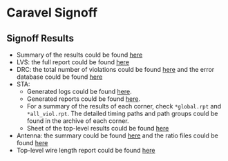 # Caravel Signoff

## Signoff Results 
- Summary of the results could be found [here](https://docs.google.com/spreadsheets/d/1GMmoiLWkMgvjO97ckXByb3EMgSlGpi4iA3jRxzxHTbQ/edit#gid=0)
- LVS: the full report could be found [here](https://github.com/efabless/caravel-gf180mcu/tree/caravel_signoff/signoff/caravel/standalone_pvr/report.lvs)
- DRC: the total number of violations could be found [here](./standalone_pvr/summary.drc) and the error database could be found [here](https://github.com/efabless/caravel-gf180mcu/tree/caravel_signoff/signoff/caravel/standalone_pvr/results_db.drc) 
- STA: 
    - Generated logs could be found [here](https://github.com/efabless/caravel-gf180mcu/tree/gf180mcuD-signoff/signoff/caravel/primetime/logs/). 
    - Generated reports could be found [here](https://github.com/efabless/caravel-gf180mcu/tree/gf180mcuD-signoff/signoff/caravel/primetime/reports/). 
    - For a summary of the results of each corner, check `*global.rpt` and `*all_viol.rpt`. The detailed timing paths and path groups could be found in the archive of each corner. 
    - Sheet of the top-level results could be found [here](https://docs.google.com/spreadsheets/d/1IVJhi-dBSr-ng3kgjkLdgRDog8D0pvIXslRosr-H-Cs/edit#gid=212089739)
- Antenna: the summary could be found [here](https://github.com/efabless/caravel-gf180mcu/tree/caravel_signoff/signoff/caravel/standalone_pvr/summary.drc) and the ratio files could be found [here](https://github.com/efabless/caravel-gf180mcu/tree/caravel_signoff/signoff/caravel/standalone_pvr/antenna_ratios)
- Top-level wire length report could be found [here](../caravel_core/openlane-signoff/20-wire_lengths.csv)


